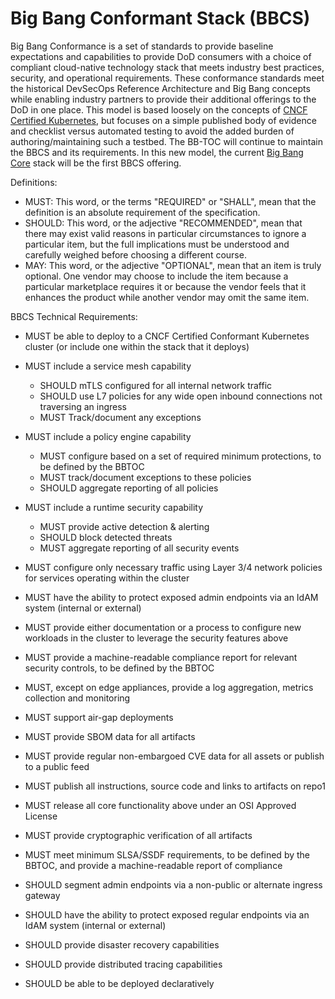 # Big Bang Conformant Stack (BBCS)

Big Bang Conformance is a set of standards to provide baseline expectations and capabilities to provide DoD consumers with a choice of compliant cloud-native technology stack that meets industry best practices, security, and operational requirements. These conformance standards meet the historical DevSecOps Reference Architecture and Big Bang concepts while enabling industry partners to provide their additional offerings to the DoD in one place. This model is based loosely on the concepts of [CNCF Certified Kubernetes](https://github.com/cncf/k8s-conformance), but focuses on a simple published body of evidence and checklist versus automated testing to avoid the added burden of authoring/maintaining such a testbed. The BB-TOC will continue to maintain the BBCS and its requirements. In this new model, the current [Big Bang Core](https://repo1.dso.mil/big-bang/bigbang/-/blob/master/docs/understanding-bigbang/package-architecture/README.md#core) stack will be the first BBCS offering.

Definitions:
 - MUST: This word, or the terms "REQUIRED" or "SHALL", mean that the definition is an absolute requirement of the specification.
  - SHOULD: This word, or the adjective "RECOMMENDED", mean that there may exist valid reasons in particular circumstances to ignore a particular item, but the full implications must be understood and carefully weighed before choosing a different course.
  - MAY: This word, or the adjective "OPTIONAL", mean that an item is truly optional. One vendor may choose to include the item because a particular marketplace requires it or because the vendor feels that it enhances the product while another vendor may omit the same item.

BBCS Technical Requirements:

  - MUST be able to deploy to a CNCF Certified Conformant Kubernetes cluster (or include one within the stack that it deploys)

  - MUST include a service mesh capability
    - SHOULD mTLS configured for all internal network traffic
    - SHOULD use L7 policies for any wide open inbound connections not traversing an ingress
    - MUST Track/document any exceptions

  - MUST include a policy engine capability
    - MUST configure based on a set of required minimum protections, to be defined by the BBTOC
    - MUST track/document exceptions to these policies
    - SHOULD aggregate reporting of all policies

  - MUST include a runtime security capability
    - MUST provide active detection & alerting
    - SHOULD block detected threats
    - MUST aggregate reporting of all security events

  - MUST configure only necessary traffic using Layer 3/4 network policies for services operating within the cluster
 
  - MUST have the ability to protect exposed admin endpoints via an IdAM system (internal or external)

  - MUST provide either documentation or a process to configure new workloads in the cluster to leverage the security features above

  - MUST provide a machine-readable compliance report for relevant security controls, to be defined by the BBTOC

  - MUST, except on edge appliances, provide a log aggregation, metrics collection and monitoring

  - MUST support air-gap deployments

  - MUST provide SBOM data for all artifacts

  - MUST provide regular non-embargoed CVE data for all assets or publish to a public feed

  - MUST publish all instructions, source code and links to artifacts on repo1 

  - MUST release all core functionality above under an OSI Approved License

  - MUST provide cryptographic verification of all artifacts

  - MUST meet minimum SLSA/SSDF requirements, to be defined by the BBTOC, and provide a machine-readable report of compliance
  
  - SHOULD segment admin endpoints via a non-public or alternate ingress gateway

  - SHOULD have the ability to protect exposed regular endpoints via an IdAM system (internal or external)
  
  - SHOULD provide disaster recovery capabilities

  - SHOULD provide distributed tracing capabilities

  - SHOULD be able to be deployed declaratively
